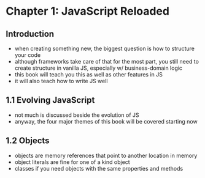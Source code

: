 # Chapter 1: JavaScript Reloaded

## Introduction

- when creating something new, the biggest question is how to structure your code
- although frameworks take care of that for the most part, you still need to create structure in vanilla JS, especially w/
  business-domain logic
- this book will teach you this as well as other features in JS
- it will also teach how to write JS well

## 1.1 Evolving JavaScript

- not much is discussed beside the evolution of JS
- anyway, the four major themes of this book will be covered starting now

## 1.2 Objects

- objects are memory references that point to another location in memory
- object literals are fine for one of a kind object
- classes if you need objects with the same properties and methods

